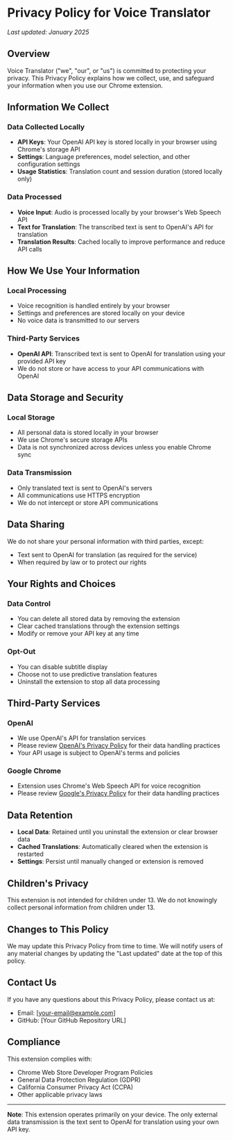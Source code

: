 # Privacy Policy for Voice Translator

*Last updated: January 2025*

## Overview

Voice Translator ("we", "our", or "us") is committed to protecting your privacy. This Privacy Policy explains how we collect, use, and safeguard your information when you use our Chrome extension.

## Information We Collect

### Data Collected Locally
- **API Keys**: Your OpenAI API key is stored locally in your browser using Chrome's storage API
- **Settings**: Language preferences, model selection, and other configuration settings
- **Usage Statistics**: Translation count and session duration (stored locally only)

### Data Processed
- **Voice Input**: Audio is processed locally by your browser's Web Speech API
- **Text for Translation**: The transcribed text is sent to OpenAI's API for translation
- **Translation Results**: Cached locally to improve performance and reduce API calls

## How We Use Your Information

### Local Processing
- Voice recognition is handled entirely by your browser
- Settings and preferences are stored locally on your device
- No voice data is transmitted to our servers

### Third-Party Services
- **OpenAI API**: Transcribed text is sent to OpenAI for translation using your provided API key
- We do not store or have access to your API communications with OpenAI

## Data Storage and Security

### Local Storage
- All personal data is stored locally in your browser
- We use Chrome's secure storage APIs
- Data is not synchronized across devices unless you enable Chrome sync

### Data Transmission
- Only translated text is sent to OpenAI's servers
- All communications use HTTPS encryption
- We do not intercept or store API communications

## Data Sharing

We do not share your personal information with third parties, except:
- Text sent to OpenAI for translation (as required for the service)
- When required by law or to protect our rights

## Your Rights and Choices

### Data Control
- You can delete all stored data by removing the extension
- Clear cached translations through the extension settings
- Modify or remove your API key at any time

### Opt-Out
- You can disable subtitle display
- Choose not to use predictive translation features
- Uninstall the extension to stop all data processing

## Third-Party Services

### OpenAI
- We use OpenAI's API for translation services
- Please review [OpenAI's Privacy Policy](https://openai.com/privacy/) for their data handling practices
- Your API usage is subject to OpenAI's terms and policies

### Google Chrome
- Extension uses Chrome's Web Speech API for voice recognition
- Please review [Google's Privacy Policy](https://policies.google.com/privacy) for their data handling practices

## Data Retention

- **Local Data**: Retained until you uninstall the extension or clear browser data
- **Cached Translations**: Automatically cleared when the extension is restarted
- **Settings**: Persist until manually changed or extension is removed

## Children's Privacy

This extension is not intended for children under 13. We do not knowingly collect personal information from children under 13.

## Changes to This Policy

We may update this Privacy Policy from time to time. We will notify users of any material changes by updating the "Last updated" date at the top of this policy.

## Contact Us

If you have any questions about this Privacy Policy, please contact us at:
- Email: [your-email@example.com]
- GitHub: [Your GitHub Repository URL]

## Compliance

This extension complies with:
- Chrome Web Store Developer Program Policies
- General Data Protection Regulation (GDPR)
- California Consumer Privacy Act (CCPA)
- Other applicable privacy laws

---

**Note**: This extension operates primarily on your device. The only external data transmission is the text sent to OpenAI for translation using your own API key.
